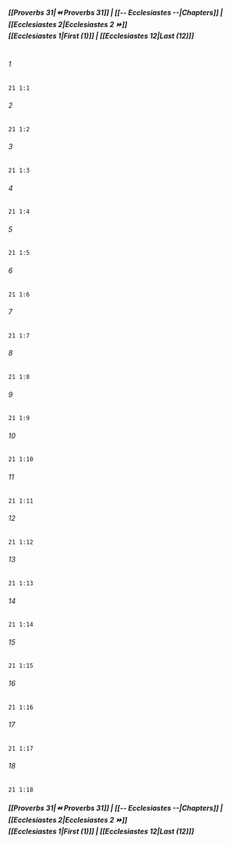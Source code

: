 
##### **[[Proverbs 31|⏪ Proverbs 31]] | [[-- Ecclesiastes --|Chapters]] | [[Ecclesiastes 2|Ecclesiastes 2 ⏩]]**<br>**[[Ecclesiastes 1|First (1)]] | [[Ecclesiastes 12|Last (12)]]**<br><br>

###### 1
``` verse
21 1:1
```
###### 2
``` verse
21 1:2
```
###### 3
``` verse
21 1:3
```
###### 4
``` verse
21 1:4
```
###### 5
``` verse
21 1:5
```
###### 6
``` verse
21 1:6
```
###### 7
``` verse
21 1:7
```
###### 8
``` verse
21 1:8
```
###### 9
``` verse
21 1:9
```
###### 10
``` verse
21 1:10
```
###### 11
``` verse
21 1:11
```
###### 12
``` verse
21 1:12
```
###### 13
``` verse
21 1:13
```
###### 14
``` verse
21 1:14
```
###### 15
``` verse
21 1:15
```
###### 16
``` verse
21 1:16
```
###### 17
``` verse
21 1:17
```
###### 18
``` verse
21 1:18
```

##### **[[Proverbs 31|⏪ Proverbs 31]] | [[-- Ecclesiastes --|Chapters]] | [[Ecclesiastes 2|Ecclesiastes 2 ⏩]]**<br>**[[Ecclesiastes 1|First (1)]] | [[Ecclesiastes 12|Last (12)]]**
